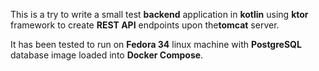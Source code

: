 This is a try to write a small test <b>backend</b> 
application in <b>kotlin</b> using <b>ktor</b> framework 
to create <b>REST API</b> endpoints upon the<b>tomcat</b> 
server.

It has been tested to run on <b>Fedora 34</b> linux 
machine with <b>PostgreSQL</b> database image loaded 
into <b>Docker Compose</b>.